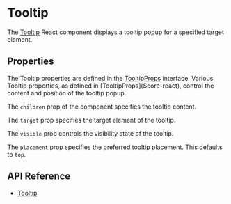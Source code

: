 # Tooltip

The [Tooltip]($core-react) React component displays a tooltip popup for a specified target element.

## Properties

The Tooltip properties are defined in the [TooltipProps]($core-react) interface.
Various Tooltip properties, as defined in [TooltipProps]($core-react), control the content and position of the tooltip popup.

The `children` prop of the component specifies the tooltip content.

The `target` prop specifies the target element of the tooltip.

The `visible` prop controls the visibility state of the tooltip.

The `placement` prop specifies the preferred tooltip placement. This defaults to `top`.

## API Reference

- [Tooltip]($core-react:Tooltip)
